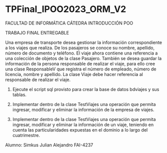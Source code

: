 # TPFinal_IPOO2023_ORM_V2



FACULTAD DE INFORMÁTICA
CÁTEDRA INTRODUCCIÓN POO

TRABAJO FINAL ENTREGABLE

Una empresa de transporte desea gestionar la información correspondiente a los viajes que
realiza. De los pasajeros se conoce su nombre, apellido, número de documento y teléfono. El
viaje ahora contiene una referencia a una colección de objetos de la clase Pasajero. También se
desea guardar la información de la persona responsable de realizar el viaje, para ello cree una
clase ResponsableV que registra el número de empleado, número de licencia, nombre y apellido.
La clase Viaje debe hacer referencia al responsable de realizar el viaje.

1. Ejecute el script sql provisto para crear la base de datos bdviajes y sus tablas.
  
2. Implementar dentro de la clase TestViajes una operación que permita ingresar, modificar
y eliminar la información de la empresa de viajes.

3. Implementar dentro de la clase TestViajes una operación que permita ingresar, modificar
y eliminar la información de un viaje, teniendo en cuenta las particularidades expuestas
en el dominio a lo largo del cuatrimestre.


Alumno: Simkus Julian Alejandro FAI-4237
